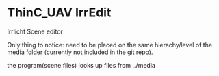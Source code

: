 # ThinC_UAV IrrEdit
Irrlicht Scene editor

Only thing to notice: 
need to be placed on the same hierachy/level of the media folder (currently not included in the git repo).

the program(scene files) looks up files from ../media